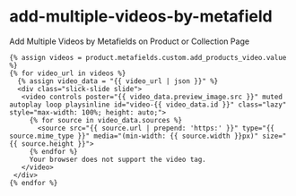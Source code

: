 # add-multiple-videos-by-metafield
Add Multiple Videos by Metafields on Product or Collection Page

    {% assign videos = product.metafields.custom.add_products_video.value %}
    {% for video_url in videos %}
      {% assign video_data = "{{ video_url | json }}" %}
      <div class="slick-slide slide">
       <video controls poster="{{ video_data.preview_image.src }}" muted autoplay loop playsinline id="video-{{ video_data.id }}" class="lazy" style="max-width: 100%; height: auto;">
         {% for source in video_data.sources %}
           <source src="{{ source.url | prepend: 'https:' }}" type="{{ source.mime_type }}" media="(min-width: {{ source.width }}px)" size="{{ source.height }}">
         {% endfor %}
         Your browser does not support the video tag.
       </video>
     </div>
    {% endfor %}
